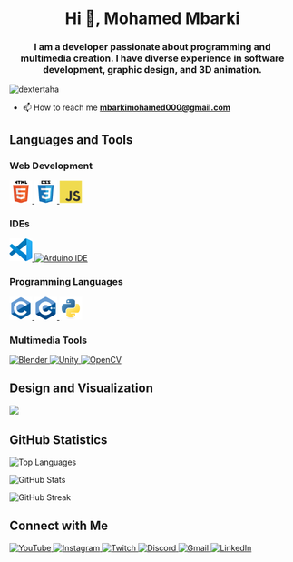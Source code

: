 
<h1 align="center">Hi 👋, Mohamed Mbarki</h1>
<h3 align="center">I am a developer passionate about programming and multimedia creation. I have diverse experience in software development, graphic design, and 3D animation.</h3>

<p align="left"> <img src="https://komarev.com/ghpvc/?username=dextertaha&label=Profile%20views&color=0e75b6&style=flat" alt="dextertaha" /> </p>

- 📫 How to reach me **mbarkimohamed000@gmail.com**


## Languages and Tools

### Web Development
<div class="icons">
    <a href="https://www.w3.org/html/" target="_blank" rel="noreferrer">
        <img src="https://raw.githubusercontent.com/devicons/devicon/master/icons/html5/html5-original-wordmark.svg" alt="HTML5" width="40" height="40">
    </a>
    <a href="https://www.w3schools.com/css/" target="_blank" rel="noreferrer">
        <img src="https://raw.githubusercontent.com/devicons/devicon/master/icons/css3/css3-original-wordmark.svg" alt="CSS3" width="40" height="40">
    </a>
    <a href="https://developer.mozilla.org/en-US/docs/Web/JavaScript" target="_blank" rel="noreferrer">
        <img src="https://raw.githubusercontent.com/devicons/devicon/master/icons/javascript/javascript-original.svg" alt="JavaScript" width="40" height="40">
    </a>
</div>

### IDEs
<div class="icons">
    <a href="https://code.visualstudio.com/" target="_blank" rel="noreferrer">
        <img src="https://raw.githubusercontent.com/devicons/devicon/master/icons/vscode/vscode-original.svg" alt="VS Code" width="40" height="40">
    </a>
    <a href="https://www.arduino.cc/" target="_blank" rel="noreferrer">
        <img src="https://cdn.worldvectorlogo.com/logos/arduino-1.svg" alt="Arduino IDE" width="40" height="40">
    </a>
</div>

### Programming Languages
<div class="icons">
    <a href="https://www.cprogramming.com/" target="_blank" rel="noreferrer">
        <img src="https://raw.githubusercontent.com/devicons/devicon/master/icons/c/c-original.svg" alt="C" width="40" height="40">
    </a>
    <a href="https://www.w3schools.com/cpp/" target="_blank" rel="noreferrer">
        <img src="https://raw.githubusercontent.com/devicons/devicon/master/icons/cplusplus/cplusplus-original.svg" alt="C++" width="40" height="40">
    </a>
    <a href="https://www.python.org" target="_blank" rel="noreferrer">
        <img src="https://raw.githubusercontent.com/devicons/devicon/master/icons/python/python-original.svg" alt="Python" width="40" height="40">
    </a>
</div>

### Multimedia Tools
<div class="icons">
    <a href="https://www.blender.org/" target="_blank" rel="noreferrer">
        <img src="https://download.blender.org/branding/community/blender_community_badge_white.svg" alt="Blender" width="40" height="40">
    </a>
    <a href="https://unity.com/" target="_blank" rel="noreferrer">
        <img src="https://www.vectorlogo.zone/logos/unity3d/unity3d-icon.svg" alt="Unity" width="40" height="40">
    </a>
    <a href="https://opencv.org/" target="_blank" rel="noreferrer">
        <img src="https://www.vectorlogo.zone/logos/opencv/opencv-icon.svg" alt="OpenCV" width="40" height="40">
    </a>



## Design and Visualization
<p align="left">
  <a href="https://skillicons.dev">
    <img src="https://skillicons.dev/icons?i=figma,ai,ae,ps,pr" />
  </a>
</p>

## GitHub Statistics
<div class="stats">
    <p>
        <img src="https://github-readme-stats.vercel.app/api/top-langs?username=mohammedmbarki&show_icons=true&locale=en&layout=compact" alt="Top Languages">
    </p>
    <p>
        <img src="https://github-readme-stats.vercel.app/api?username=mohammedmbarki&show_icons=true&locale=en" alt="GitHub Stats">
    </p>
    <p>
        <img src="https://github-readme-streak-stats.herokuapp.com/?user=mohammedmbarki" alt="GitHub Streak">
    </p>
</div>

## Connect with Me
<div align="left">
    <a href="https://www.youtube.com" target="_blank" rel="noreferrer">
        <img src="https://img.shields.io/static/v1?message=YouTube&logo=youtube&label=&color=FF0000&logoColor=white&labelColor=&style=for-the-badge" height="35" alt="YouTube">
    </a>
    <a href="https://www.instagram.com" target="_blank" rel="noreferrer">
        <img src="https://img.shields.io/static/v1?message=Instagram&logo=instagram&label=&color=E4405F&logoColor=white&labelColor=&style=for-the-badge" height="35" alt="Instagram">
    </a>
    <a href="https://www.twitch.tv" target="_blank" rel="noreferrer">
        <img src="https://img.shields.io/static/v1?message=Twitch&logo=twitch&label=&color=9146FF&logoColor=white&labelColor=&style=for-the-badge" height="35" alt="Twitch">
    </a>
    <a href="https://discord.com" target="_blank" rel="noreferrer">
        <img src="https://img.shields.io/static/v1?message=Discord&logo=discord&label=&color=7289DA&logoColor=white&labelColor=&style=for-the-badge" height="35" alt="Discord">
    </a>
    <a href="mailto:mohammedmbarki@gmail.com" target="_blank" rel="noreferrer">
        <img src="https://img.shields.io/static/v1?message=Gmail&logo=gmail&label=&color=D14836&logoColor=white&labelColor=&style=for-the-badge" height="35" alt="Gmail">
    </a>
    <a href="https://www.linkedin.com" target="_blank" rel="noreferrer">
        <img src="https://img.shields.io/static/v1?message=LinkedIn&logo=linkedin&label=&color=0077B5&logoColor=white&labelColor=&style=for-the-badge" height="35" alt="LinkedIn">
    </a>
</div>

